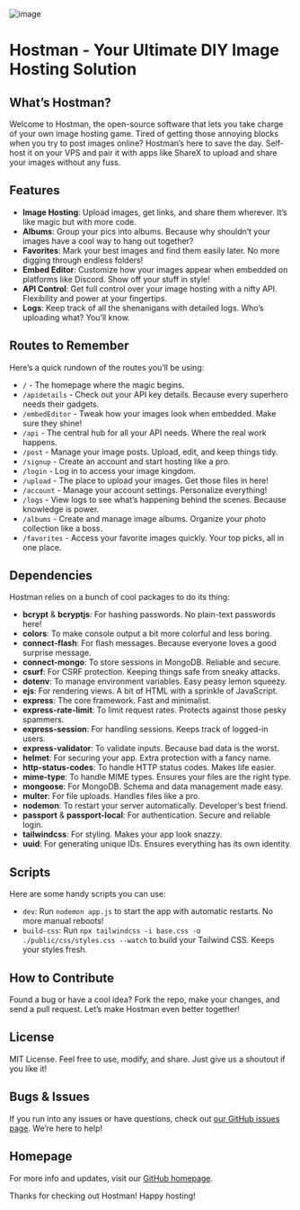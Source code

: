![image](https://github.com/user-attachments/assets/418da8a1-b6b4-444f-9daf-fe11e9f20694)


# Hostman - Your Ultimate DIY Image Hosting Solution

## What’s Hostman?

Welcome to Hostman, the open-source software that lets you take charge of your own image hosting game. Tired of getting those annoying blocks when you try to post images online? Hostman’s here to save the day. Self-host it on your VPS and pair it with apps like ShareX to upload and share your images without any fuss.

## Features

- **Image Hosting**: Upload images, get links, and share them wherever. It’s like magic but with more code.
- **Albums**: Group your pics into albums. Because why shouldn’t your images have a cool way to hang out together?
- **Favorites**: Mark your best images and find them easily later. No more digging through endless folders!
- **Embed Editor**: Customize how your images appear when embedded on platforms like Discord. Show off your stuff in style!
- **API Control**: Get full control over your image hosting with a nifty API. Flexibility and power at your fingertips.
- **Logs**: Keep track of all the shenanigans with detailed logs. Who’s uploading what? You’ll know.

## Routes to Remember

Here’s a quick rundown of the routes you’ll be using:

- `/` - The homepage where the magic begins.
- `/apidetails` - Check out your API key details. Because every superhero needs their gadgets.
- `/embedEditor` - Tweak how your images look when embedded. Make sure they shine!
- `/api` - The central hub for all your API needs. Where the real work happens.
- `/post` - Manage your image posts. Upload, edit, and keep things tidy.
- `/signup` - Create an account and start hosting like a pro. 
- `/login` - Log in to access your image kingdom.
- `/upload` - The place to upload your images. Get those files in here!
- `/account` - Manage your account settings. Personalize everything!
- `/logs` - View logs to see what’s happening behind the scenes. Because knowledge is power.
- `/albums` - Create and manage image albums. Organize your photo collection like a boss.
- `/favorites` - Access your favorite images quickly. Your top picks, all in one place.

## Dependencies

Hostman relies on a bunch of cool packages to do its thing:

- **bcrypt** & **bcryptjs**: For hashing passwords. No plain-text passwords here!
- **colors**: To make console output a bit more colorful and less boring.
- **connect-flash**: For flash messages. Because everyone loves a good surprise message.
- **connect-mongo**: To store sessions in MongoDB. Reliable and secure.
- **csurf**: For CSRF protection. Keeping things safe from sneaky attacks.
- **dotenv**: To manage environment variables. Easy peasy lemon squeezy.
- **ejs**: For rendering views. A bit of HTML with a sprinkle of JavaScript.
- **express**: The core framework. Fast and minimalist.
- **express-rate-limit**: To limit request rates. Protects against those pesky spammers.
- **express-session**: For handling sessions. Keeps track of logged-in users.
- **express-validator**: To validate inputs. Because bad data is the worst.
- **helmet**: For securing your app. Extra protection with a fancy name.
- **http-status-codes**: To handle HTTP status codes. Makes life easier.
- **mime-type**: To handle MIME types. Ensures your files are the right type.
- **mongoose**: For MongoDB. Schema and data management made easy.
- **multer**: For file uploads. Handles files like a pro.
- **nodemon**: To restart your server automatically. Developer’s best friend.
- **passport** & **passport-local**: For authentication. Secure and reliable login.
- **tailwindcss**: For styling. Makes your app look snazzy.
- **uuid**: For generating unique IDs. Ensures everything has its own identity.

## Scripts

Here are some handy scripts you can use:

- `dev`: Run `nodemon app.js` to start the app with automatic restarts. No more manual reboots!
- `build-css`: Run `npx tailwindcss -i base.css -o ./public/css/styles.css --watch` to build your Tailwind CSS. Keeps your styles fresh.

## How to Contribute

Found a bug or have a cool idea? Fork the repo, make your changes, and send a pull request. Let’s make Hostman even better together!

## License

MIT License. Feel free to use, modify, and share. Just give us a shoutout if you like it!

## Bugs & Issues

If you run into any issues or have questions, check out [our GitHub issues page](https://github.com/REGEX777/hostman/issues). We’re here to help!

## Homepage

For more info and updates, visit our [GitHub homepage](https://github.com/REGEX777/hostman#readme).

Thanks for checking out Hostman! Happy hosting!
